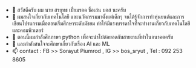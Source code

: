- 👋 สวัสดีครับ ผม นาย สรยุทธ เปี่ยมรอด ชื่อเล่น บอส นะครับ
- 👀 ผมสนใจเกี่ยวกับเทคโนโลยี และนวัตกรรมมาตั้งแต่เด็กๆ จนได้รู้จักการทำหุ่นยนต์และการเขียนโปรแกรมเมื่อตอนเริ่มศึกษาระดับมัธยม ทำให้มีแรงบรรดาใจที่จะทำงานเกี่ยวกับเทคโนโลยีและคอมพิวเตอร์
- 🌱 ตอนนี้ผมกำลังศึกภาษา python เพื่อจะนำไปต่อยอดกับสายงานที่ทำในอนาคตครับ
- 💞️ และกำลังสนใจจะศึกษาเกี่ยวกับเรื่อง AI และ ML
- 📫 contact : FB >> Sorayut Piumrod , IG >> bos_sryut , Tel : 092 253 8605
